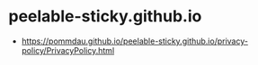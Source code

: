 # peelable-sticky.github.io
- https://pommdau.github.io/peelable-sticky.github.io/privacy-policy/PrivacyPolicy.html
